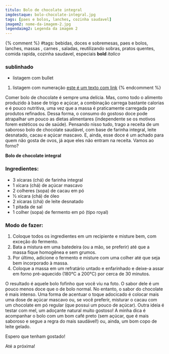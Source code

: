 ```yaml
---
titulo: Bolo de chocolate integral
imgdestaque: bolo-chocolate-integral.jpg
tags: [paes e bolos, lanches, cozinha saudavel]
imagem2: nome-da-imagem-2.jpg
legendaimg2: Legenda da imagem 2
---
```

{% comment %}
#tags: bebidas, doces e sobremesas, paes e bolos, lanches, massas , carnes , saladas, reutilizando sobras, pratos quentes, comida rapida, cozinha saudavel, especiais
**bold**
*italico*
### sublinhado
* listagem com bullet
1. listagem com numeração
[este é um texto com link](https://www.enderecodolink.com)
{% endcomment %}

Comer bolo de chocolate é sempre uma delícia. Mas, como todo o alimento produzido à base de trigo e açúcar, a combinação carrega bastante calorias e é pouco nutritiva, uma vez que a massa é praticamente carregada por produtos refinados. Dessa forma, o consumo do gostoso doce pode atrapalhar um pouco as dietas alimentares (independente se os motivos forem estéticos ou de saúde). Pensando nisso tudo, trago a receita de um saboroso bolo de chocolate saudável, com base de farinha integral, leite desnatado, cacau e açúcar mascavo. E, ainda, esse doce é um achado para quem não gosta de ovos, já aque eles não entram na receita. Vamos ao forno?

**Bolo de chocolate integral**

### Ingredientes:

* 3 xícaras (chá) de farinha integral
* 1 xícara (chá) de açúcar mascavo
* 2 colheres (sopa) de cacau em pó
* ½ xícara (chá) de óleo
* 2 xícaras (chá) de leite desnatado
* 1 pitada de sal
* 1 colher (sopa) de fermento em pó (tipo royal)

### Modo de fazer:

1. Coloque todos os ingredientes em um recipiente e misture bem, com exceção do fermento.
2. Bata a mistura em uma batedeira (ou a mão, se preferir) até que a massa fique homogênea e sem grumos.
3. Por último, adicione o fermento e misture com uma colher até que seja bem incorporado à massa.
4. Coloque a massa em um refratário untado e enfarinhado e deixe-a assar em forno pré-aquecido (180°C a 200°C) por cerca de 30 minutos.

O resultado é aquele bolo fofinho que você viu na foto. O sabor dele é um pouco menos doce que o de bolo normal. No entanto, o sabor do chocolate é mais intenso. Uma forma de acentuar o toque adocicado é colocar mais uma dose de açúcar mascavo ou, se você preferir, misturar o cacau com um chocolate em pó regular (que possui um pouco de açúcar). Outra ideia é testar com mel, um adoçante natural muito gostoso! A minha dica é acompanhar o bolo com um bom café preto (sem açúcar, que é mais saboroso e segue a regra do mais saudável!) ou, ainda, um bom copo de leite gelado.

Espero que tenham gostado!

Até a próxima!
